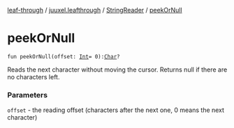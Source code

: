 [leaf-through](../../index.md) / [juuxel.leafthrough](../index.md) / [StringReader](index.md) / [peekOrNull](./peek-or-null.md)

# peekOrNull

`fun peekOrNull(offset: `[`Int`](https://kotlinlang.org/api/latest/jvm/stdlib/kotlin/-int/index.html)` = 0): `[`Char`](https://kotlinlang.org/api/latest/jvm/stdlib/kotlin/-char/index.html)`?`

Reads the next character without moving the cursor.
Returns null if there are no characters left.

### Parameters

`offset` - the reading offset (characters after the next one, 0 means the next character)